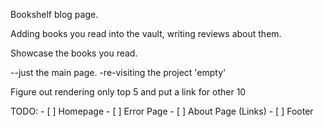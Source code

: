 Bookshelf blog page.

Adding books you read into the vault, writing reviews about them.

Showcase the books you read.

--just the main page. -re-visiting the project 'empty'

Figure out rendering only top 5 and put a link for other 10

TODO: - [ ] Homepage - [ ] Error Page - [ ] About Page (Links) - [ ] Footer
